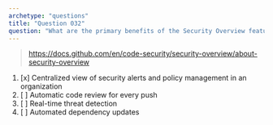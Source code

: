 ```yaml
---
archetype: "questions"
title: "Question 032"
question: "What are the primary benefits of the Security Overview feature in GitHub?"
---
```


> https://docs.github.com/en/code-security/security-overview/about-security-overview
1. [x] Centralized view of security alerts and policy management in an organization
1. [ ] Automatic code review for every push
1. [ ] Real-time threat detection
1. [ ] Automated dependency updates
